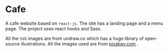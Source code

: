 # Cafe

A cafe website based on `react-js`. The site has a landing page and a menu page. The project uses react hooks and Sass. 



All the `SVG` images  are from <a ref="https://undraw.co/illustrations">undraw.co</a> which has a huge library of open-source illustrations. All the images used are from <a href="https://pixabay.com/">pixabay.com</a> .



